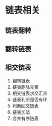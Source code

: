 # 链表相关
链表翻转
-------

翻转链表
-------

相交链表
-------
01. 翻转链表
02. 链表删除元素
03. 相交链表求交汇点
04. 链表判断是否有环
05. 判断回文链表
06. 链表加法
07. 合并有序链表